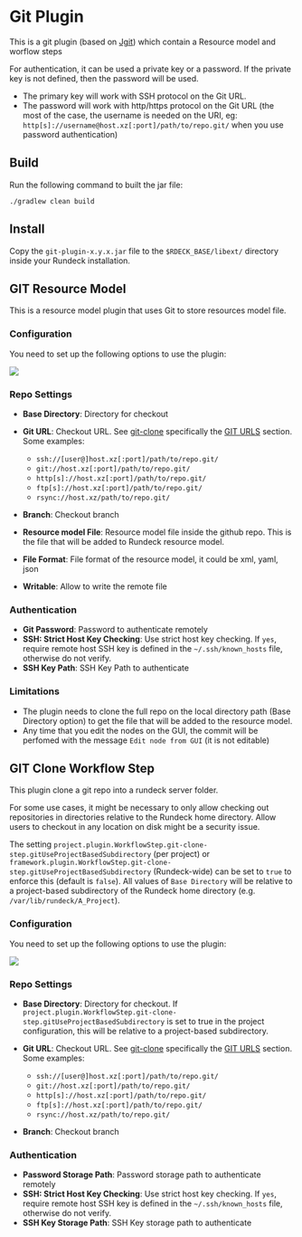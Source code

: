 # Git Plugin

This is a git plugin (based on [Jgit](https://www.eclipse.org/jgit/)) which contain a Resource model and worflow steps

For authentication, it can be used a private key or a password.
If the private key is not defined, then the password will be used. 

* The primary key will work with SSH protocol on the Git URL. 
* The password will work with http/https protocol on the Git URL (the most of the case, the username is needed on the URI, eg: `http[s]://username@host.xz[:port]/path/to/repo.git/`  when you use password authentication)


## Build

Run the following command to built the jar file:

```
./gradlew clean build
```

## Install

Copy the `git-plugin-x.y.x.jar` file to the `$RDECK_BASE/libext/` directory inside your Rundeck installation.


## GIT Resource Model

This is a resource model plugin that uses Git to store resources model file.

### Configuration

You need to set up the following options to use the plugin:

![](images/resource_model.png)

### Repo Settings

* **Base Directory**: Directory for checkout
* **Git URL**: Checkout URL.
    See [git-clone](https://www.kernel.org/pub/software/scm/git/docs/git-clone.html)
    specifically the [GIT URLS](https://www.kernel.org/pub/software/scm/git/docs/git-clone.html#URLS) section.
    Some examples:
    * `ssh://[user@]host.xz[:port]/path/to/repo.git/`
    * `git://host.xz[:port]/path/to/repo.git/`
    * `http[s]://host.xz[:port]/path/to/repo.git/`
    * `ftp[s]://host.xz[:port]/path/to/repo.git/`
    * `rsync://host.xz/path/to/repo.git/`

* **Branch**: Checkout branch
* **Resource model File**: Resource model file inside the github repo. This is the file that will be added to Rundeck resource model.
* **File Format**:  File format of the resource model, it could be xml, yaml, json
* **Writable**: Allow to write the remote file

### Authentication

* **Git Password**: Password to authenticate remotely
* **SSH: Strict Host Key Checking**: Use strict host key checking.
If `yes`, require remote host SSH key is defined in the `~/.ssh/known_hosts` file, otherwise do not verify.
* **SSH Key Path**: SSH Key Path to authenticate

### Limitations

* The plugin needs to clone the full repo on the local directory path (Base Directory option) to get the file that will be added to the resource model.
* Any time that you edit the nodes on the GUI, the commit will be perfomed with the message `Edit node from GUI`  (it is not editable)

## GIT Clone Workflow Step

This plugin clone a git repo into a rundeck server folder.

For some use cases, it might be necessary to only allow checking out repositories in directories relative to the Rundeck home directory.
Allow users to checkout in any location on disk might be a security issue.

The setting `project.plugin.WorkflowStep.git-clone-step.gitUseProjectBasedSubdirectory` (per project) or  `framework.plugin.WorkflowStep.git-clone-step.gitUseProjectBasedSubdirectory` (Rundeck-wide)
can be set to `true` to enforce this (default is `false`). All values of `Base Directory` will be relative to a project-based subdirectory of the Rundeck home directory (e.g. `/var/lib/rundeck/A_Project`).

### Configuration

You need to set up the following options to use the plugin:

![](images/clone-workflow-step.png)

### Repo Settings

* **Base Directory**: Directory for checkout. If `project.plugin.WorkflowStep.git-clone-step.gitUseProjectBasedSubdirectory` is set to true in the project configuration, this will be relative to a project-based subdirectory.
* **Git URL**: Checkout URL.
    See [git-clone](https://www.kernel.org/pub/software/scm/git/docs/git-clone.html)
    specifically the [GIT URLS](https://www.kernel.org/pub/software/scm/git/docs/git-clone.html#URLS) section.
    Some examples:
    * `ssh://[user@]host.xz[:port]/path/to/repo.git/`
    * `git://host.xz[:port]/path/to/repo.git/`
    * `http[s]://host.xz[:port]/path/to/repo.git/`
    * `ftp[s]://host.xz[:port]/path/to/repo.git/`
    * `rsync://host.xz/path/to/repo.git/`

* **Branch**: Checkout branch

### Authentication

* **Password Storage Path**: Password storage path to authenticate remotely
* **SSH: Strict Host Key Checking**: Use strict host key checking.
If `yes`, require remote host SSH key is defined in the `~/.ssh/known_hosts` file, otherwise do not verify.
* **SSH Key Storage Path**: SSH Key storage path to authenticate

